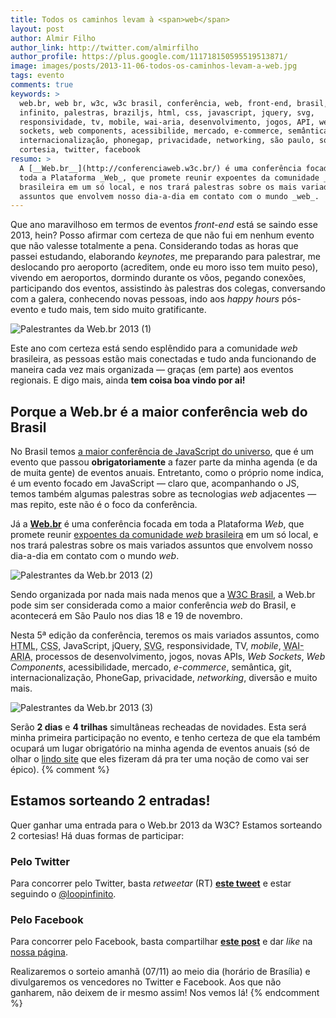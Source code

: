 ```yaml
---
title: Todos os caminhos levam à <span>web</span>
layout: post
author: Almir Filho
author_link: http://twitter.com/almirfilho
author_profile: https://plus.google.com/111718150595519513871/
image: images/posts/2013-11-06-todos-os-caminhos-levam-a-web.jpg
tags: evento
comments: true
keywords: >
  web.br, web br, w3c, w3c brasil, conferência, web, front-end, brasil, loop
  infinito, palestras, braziljs, html, css, javascript, jquery, svg,
  responsividade, tv, mobile, wai-aria, desenvolvimento, jogos, API, web
  sockets, web components, acessibilide, mercado, e-commerce, semântica, git,
  internacionalização, phonegap, privacidade, networking, são paulo, sorteio,
  cortesia, twitter, facebook
resumo: >
  A [__Web.br__](http://conferenciaweb.w3c.br/) é uma conferência focada em
  toda a Plataforma _Web_, que promete reunir expoentes da comunidade _web_
  brasileira em um só local, e nos trará palestras sobre os mais variados
  assuntos que envolvem nosso dia-a-dia em contato com o mundo _web_.
---
```


Que ano maravilhoso em termos de eventos _front-end_ está se saindo esse 2013,
hein? Posso afirmar com certeza de que não fui em nenhum evento que não valesse
totalmente a pena. Considerando todas as horas que passei estudando, elaborando
_keynotes_, me preparando para palestrar, me deslocando pro aeroporto
(acreditem, onde eu moro isso tem muito peso), vivendo em aeroportos, dormindo
durante os vôos, pegando conexões, participando dos eventos, assistindo às
palestras dos colegas, conversando com a galera, conhecendo novas pessoas, indo
aos _happy hours_ pós-evento e tudo mais, tem sido muito gratificante.

![Palestrantes da Web.br 2013 (1)](/images/posts/2013-11-06-webbr-palestrantes1.jpg)

Este ano com certeza está sendo esplêndido para a comunidade _web_ brasileira,
as pessoas estão mais conectadas e tudo anda funcionando de maneira cada vez
mais organizada — graças (em parte) aos eventos regionais. E digo mais, ainda
__tem coisa boa vindo por ai!__

## Porque a Web.br é a maior conferência web do Brasil

No Brasil temos
[a maior conferência de JavaScript do universo](http://braziljs.com.br "BrazilJS Conf"),
que é um evento que passou __obrigatoriamente__ a fazer parte da minha agenda (e
da de muita gente) de eventos anuais. Entretanto, como o próprio nome indica, é
um evento focado em JavaScript — claro que, acompanhando o JS, temos também
algumas palestras sobre as tecnologias _web_ adjacentes — mas repito, este não
é o foco da conferência.

Já a [__Web.br__](http://conferenciaweb.w3c.br/) é uma conferência focada em
toda a Plataforma _Web_, que promete reunir
[expoentes da comunidade _web_ brasileira](http://conferenciaweb.w3c.br/#palestrantes)
em um só local, e nos trará palestras sobre os mais variados assuntos que
envolvem nosso dia-a-dia em contato com o mundo _web_.

![Palestrantes da Web.br 2013 (2)](/images/posts/2013-11-06-webbr-palestrantes2.jpg)

Sendo organizada por nada mais nada menos que a [W3C Brasil](http://www.w3c.br),
a Web.br pode sim ser considerada como a maior conferência _web_ do Brasil, e
acontecerá em São Paulo nos dias 18 e 19 de novembro.

Nesta 5ª edição da conferência, teremos os mais variados assuntos, como
<abbr title="HyperText Markup Language">HTML</abbr>,
<abbr title="Cascading Style Sheets">CSS</abbr>, JavaScript, jQuery,
<abbr title="Scalable Vector Graphics">SVG</abbr>, responsividade, TV, _mobile_,
<abbr title="Web Accessibility Initiative – Accessible Rich Internet Applications">WAI-ARIA</abbr>,
processos de desenvolvimento, jogos, novas APIs, _Web Sockets_, _Web Components_,
acessibilidade, mercado, _e-commerce_, semântica, git, internacionalização,
PhoneGap, privacidade, _networking_, diversão e muito mais.

![Palestrantes da Web.br 2013 (3)](/images/posts/2013-11-06-webbr-palestrantes3.jpg)

Serão __2 dias__ e __4 trilhas__ simultâneas recheadas de novidades.
Esta será minha primeira participação no evento, e tenho certeza de que ela
também ocupará um lugar obrigatório na minha agenda de eventos anuais (só de
olhar o [lindo site](http://conferenciaweb.w3c.br/) que eles fizeram dá pra ter
uma noção de como vai ser épico).
{% comment %}
## Estamos sorteando 2 entradas!

Quer ganhar uma entrada para o Web.br 2013 da W3C? Estamos sorteando 2
cortesias! Há duas formas de participar:

### Pelo Twitter

Para concorrer pelo Twitter, basta _retweetar_ (RT)
[__este tweet__](#) e estar seguindo o
[@loopinfinito](http://twitter.com/loopinfinito).

### Pelo Facebook

Para concorrer pelo Facebook, basta compartilhar
[__este post__](#) e dar _like_ na
[nossa página](http://fb.com/l8pinfinito).

Realizaremos o sorteio amanhã (07/11) ao meio dia (horário de Brasília) e
divulgaremos os vencedores no Twitter e Facebook. Aos que não ganharem, não
deixem de ir mesmo assim! Nos vemos lá!
{% endcomment %}